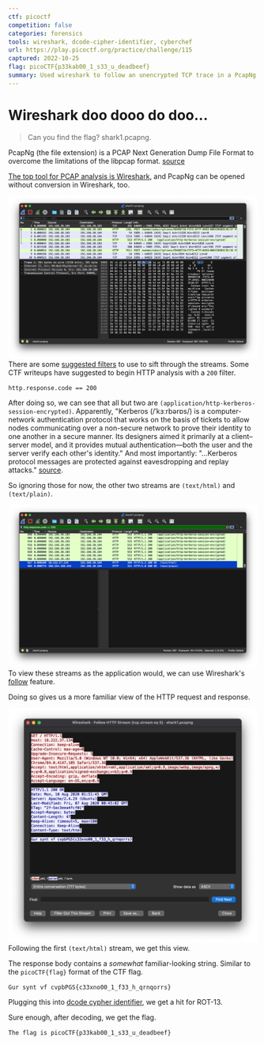 ```yaml
---
ctf: picoctf
competition: false
categories: forensics
tools: wireshark, dcode-cipher-identifier, cyberchef
url: https://play.picoctf.org/practice/challenge/115
captured: 2022-10-25
flag: picoCTF{p33kab00_1_s33_u_deadbeef}
summary: Used wireshark to follow an unencrypted TCP trace in a PcapNg file that revealed the ROT13 encoded flag in the response body.
---
```


# Wireshark doo dooo do doo...

> Can you find the flag? shark1.pcapng.

PcapNg (the file extension) is a PCAP Next Generation Dump File Format to overcome the limitations of the libpcap format. [source](https://wiki.wireshark.org/Development/PcapNg)

[The top tool for PCAP analysis is Wireshark](https://fareedfauzi.gitbook.io/ctf-checklist-for-beginner/pcap-analysis), and PcapNg can be opened without conversion in Wireshark, too.

![](attachments/shark1pcapng_in_wireshark.png)
There are some [suggested filters](https://book.hacktricks.xyz/generic-methodologies-and-resources/basic-forensic-methodology/pcap-inspection/wireshark-tricks#filters) to use to sift through the streams. Some CTF writeups have suggested to begin HTTP analysis with a `200` filter.

```
http.response.code == 200
```

After doing so, we can see that all but two are `(application/http-kerberos-session-encrypted)`. Apparently, "Kerberos (/ˈkɜːrbərɒs/) is a computer-network authentication protocol that works on the basis of tickets to allow nodes communicating over a non-secure network to prove their identity to one another in a secure manner. Its designers aimed it primarily at a client–server model, and it provides mutual authentication—both the user and the server verify each other's identity." And most importantly: "...Kerberos protocol messages are protected against eavesdropping and replay attacks." [source](https://en.wikipedia.org/wiki/Kerberos_(protocol)).

So ignoring those for now, the other two streams are `(text/html)` and `(text/plain)`.

![](attachments/shark1pcapng_in_wireshark_text_requests.png)
To view these streams as the application would, we can use Wireshark's [follow](https://www.wireshark.org/docs/wsug_html_chunked/ChAdvFollowStreamSection.html) feature. 

Doing so gives us a more familiar view of the HTTP request and response.

![](attachments/shark1pcapng_http_stream_5.png)
Following the first `(text/html)` stream, we get this view.

The response body contains a _somewhat_ familiar-looking string. Similar to the `picoCTF{flag}` format of the CTF flag.

```
Gur synt vf cvpbPGS{c33xno00_1_f33_h_qrnqorrs}
```

Plugging this into [dcode cypher identifier](https://www.dcode.fr/cipher-identifier), we get a hit for ROT-13.

Sure enough, after decoding, we get the flag.

```
The flag is picoCTF{p33kab00_1_s33_u_deadbeef}
```


